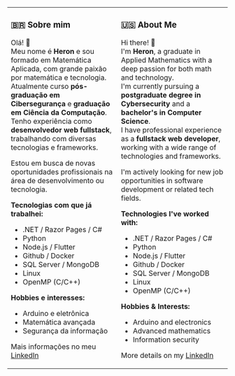 <table>
  <tr>
    <td valign="top" width="50%">

### 🇧🇷 Sobre mim

Olá! 👋  
Meu nome é **Heron** e sou formado em Matemática Aplicada, com grande paixão por matemática e tecnologia.  
Atualmente curso **pós-graduação em Cibersegurança** e **graduação em Ciência da Computação**.  
Tenho experiência como **desenvolvedor web fullstack**, trabalhando com diversas tecnologias e frameworks.

Estou em busca de novas oportunidades profissionais na área de desenvolvimento ou tecnologia.

**Tecnologias com que já trabalhei:**  
- .NET / Razor Pages / C#
- Python  
- Node.js / Flutter  
- Github / Docker
- SQL Server / MongoDB 
- Linux
- OpenMP (C/C++)

**Hobbies e interesses:**  
- Arduino e eletrônica  
- Matemática avançada  
- Segurança da informação

Mais informações no meu [LinkedIn](https://www.linkedin.com/in/heronff)

</td>
<td valign="top" width="50%">

### 🇺🇸 About Me

Hi there! 👋  
I'm **Heron**, a graduate in Applied Mathematics with a deep passion for both math and technology.  
I'm currently pursuing a **postgraduate degree in Cybersecurity** and a **bachelor's in Computer Science**.  
I have professional experience as a **fullstack web developer**, working with a wide range of technologies and frameworks.

I'm actively looking for new job opportunities in software development or related tech fields.

**Technologies I've worked with:**  
- .NET / Razor Pages / C#
- Python  
- Node.js / Flutter  
- Github / Docker
- SQL Server / MongoDB 
- Linux
- OpenMP (C/C++)

**Hobbies & Interests:**  
- Arduino and electronics  
- Advanced mathematics  
- Information security

More details on my [LinkedIn](https://www.linkedin.com/in/heronff)

</td>
  </tr>
</table>

